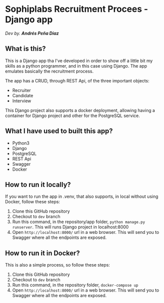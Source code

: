 # Sophiplabs Recruitment Procees - Django app
_Dev by. **Andrés Peña Diaz**_

## What is this?
This is a Django app tha I've developed in order to show off a little bit my skills as
a python programmer, and in this case using Django. The app emulates basically the recruitment
process.

The app has a CRUD, through REST Api, of the three important objects:
- Recruiter
- Candidate
- Interview

This Django project also supports a docker deployment, allowing having a container for Django project
and other for the PostgreSQL service.

## What I have used to built this app?
- Python3
- Django
- PostgreSQL
- REST Api
- Swagger
- Docker

## How to run it locally?

If you want to run the app in .venv, that also supports, in local without using Docker,
follow these steps:

1. Clone this GitHub repository
2. Checkout to `dev` branch
3. Run this command, in the repository/app folder, `python manage.py runserver`.
This will runs Django project in localhost:8000
4. Open `http://localhost:8000/` url in a web browser. This will send you to Swagger where
all the endpoints are exposed.

## How to run it in Docker?

This is also a simple process, so follow these steps:

1. Clone this GitHub repository
2. Checkout to `dev` branch
3. Run this command, in the repository folder, `docker-compose up`
4. Open `http://localhost:8000/` url in a web browser. This will send you to Swagger where
all the endpoints are exposed.



